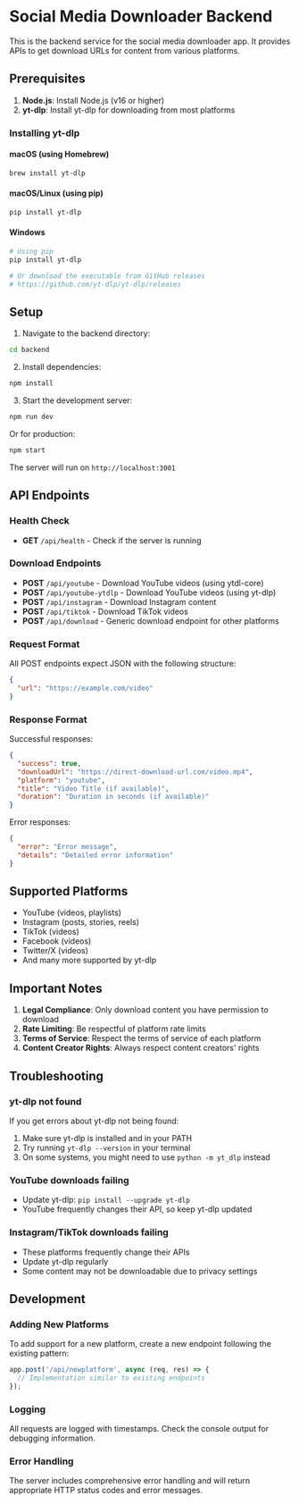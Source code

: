 # Social Media Downloader Backend

This is the backend service for the social media downloader app. It provides APIs to get download URLs for content from various platforms.

## Prerequisites

1. **Node.js**: Install Node.js (v16 or higher)
2. **yt-dlp**: Install yt-dlp for downloading from most platforms

### Installing yt-dlp

#### macOS (using Homebrew)
```bash
brew install yt-dlp
```

#### macOS/Linux (using pip)
```bash
pip install yt-dlp
```

#### Windows
```bash
# Using pip
pip install yt-dlp

# Or download the executable from GitHub releases
# https://github.com/yt-dlp/yt-dlp/releases
```

## Setup

1. Navigate to the backend directory:
```bash
cd backend
```

2. Install dependencies:
```bash
npm install
```

3. Start the development server:
```bash
npm run dev
```

Or for production:
```bash
npm start
```

The server will run on `http://localhost:3001`

## API Endpoints

### Health Check
- **GET** `/api/health` - Check if the server is running

### Download Endpoints
- **POST** `/api/youtube` - Download YouTube videos (using ytdl-core)
- **POST** `/api/youtube-ytdlp` - Download YouTube videos (using yt-dlp)
- **POST** `/api/instagram` - Download Instagram content
- **POST** `/api/tiktok` - Download TikTok videos
- **POST** `/api/download` - Generic download endpoint for other platforms

### Request Format
All POST endpoints expect JSON with the following structure:
```json
{
  "url": "https://example.com/video"
}
```

### Response Format
Successful responses:
```json
{
  "success": true,
  "downloadUrl": "https://direct-download-url.com/video.mp4",
  "platform": "youtube",
  "title": "Video Title (if available)",
  "duration": "Duration in seconds (if available)"
}
```

Error responses:
```json
{
  "error": "Error message",
  "details": "Detailed error information"
}
```

## Supported Platforms

- YouTube (videos, playlists)
- Instagram (posts, stories, reels)
- TikTok (videos)
- Facebook (videos)
- Twitter/X (videos)
- And many more supported by yt-dlp

## Important Notes

1. **Legal Compliance**: Only download content you have permission to download
2. **Rate Limiting**: Be respectful of platform rate limits
3. **Terms of Service**: Respect the terms of service of each platform
4. **Content Creator Rights**: Always respect content creators' rights

## Troubleshooting

### yt-dlp not found
If you get errors about yt-dlp not being found:
1. Make sure yt-dlp is installed and in your PATH
2. Try running `yt-dlp --version` in your terminal
3. On some systems, you might need to use `python -m yt_dlp` instead

### YouTube downloads failing
- Update yt-dlp: `pip install --upgrade yt-dlp`
- YouTube frequently changes their API, so keep yt-dlp updated

### Instagram/TikTok downloads failing
- These platforms frequently change their APIs
- Update yt-dlp regularly
- Some content may not be downloadable due to privacy settings

## Development

### Adding New Platforms
To add support for a new platform, create a new endpoint following the existing pattern:

```javascript
app.post('/api/newplatform', async (req, res) => {
  // Implementation similar to existing endpoints
});
```

### Logging
All requests are logged with timestamps. Check the console output for debugging information.

### Error Handling
The server includes comprehensive error handling and will return appropriate HTTP status codes and error messages.